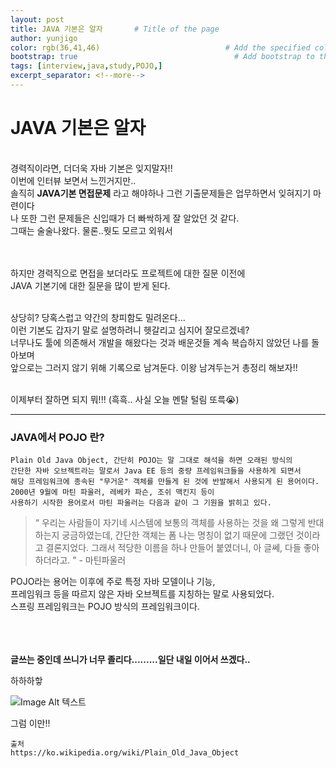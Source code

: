 ```yaml
---
layout: post
title: JAVA 기본은 알자       # Title of the page
author: yunjigo                   
color: rgb(36,41,46)                            # Add the specified color as feature image, and change link colors in post
bootstrap: true                                   # Add bootstrap to the page
tags: [interview,java,study,POJO,]
excerpt_separator: <!--more-->
---
```


# JAVA 기본은 알자

<br>
경력직이라면, 더더욱 자바 기본은 잊지말자!! <br> <!--more-->
이번에 인터뷰 보면서 느낀거지만..<br>
솔직히 <b>JAVA기본 면접문제</b> 라고 해야하나 그런 기출문제들은 업무하면서 잊혀지기 마련이다<br>
나 또한 그런 문제들은 신입때가 더 빠싹하게 잘 알았던 것 같다.<br>
그때는 술술나왔다. 물론..뭣도 모르고 외워서<br><br><br>

하지만 경력직으로 면접을 보더라도 프로젝트에 대한 질문 이전에<br>
JAVA 기본기에 대한 질문을 많이 받게 된다.<br><br>

상당히? 당혹스럽고 약간의 창피함도 밀려온다...<br>
이런 기본도 갑자기 말로 설명하려니 헷갈리고 심지어 잘모르겠네? <br>
너무나도 툴에 의존해서 개발을 해왔다는 것과 배운것들 계속 복습하지 않았던 나를 돌아보며<br>
앞으로는 그러지 않기 위해 기록으로 남겨둔다. 이왕 남겨두는거 총정리 해보자!!<br><br>

이제부터 잘하면 되지 뭐!!! (흑흑.. 사실 오늘 멘탈 털림 또륵😭) <br>

----
### JAVA에서 POJO 란?

    Plain Old Java Object, 간단히 POJO는 말 그대로 해석을 하면 오래된 방식의 
    간단한 자바 오브젝트라는 말로서 Java EE 등의 중량 프레임워크들을 사용하게 되면서   
    해당 프레임워크에 종속된 "무거운" 객체를 만들게 된 것에 반발해서 사용되게 된 용어이다.   
    2000년 9월에 마틴 파울러, 레베카 파슨, 조쉬 맥킨지 등이   
    사용하기 시작한 용어로서 마틴 파울러는 다음과 같이 그 기원을 밝히고 있다.   

    
       

> “	우리는 사람들이 자기네 시스템에 보통의 객체를 사용하는 것을 왜 그렇게 반대하는지 궁금하였는데, 간단한 객체는 폼 나는 명칭이 없기 때문에 그랬던 것이라고 결론지었다. 그래서 적당한 이름을 하나 만들어 붙였더니, 아 글쎄, 다들 좋아하더라고.	” - 마틴파울러

POJO라는 용어는 이후에 주로 특정 자바 모델이나 기능,   
프레임워크 등을 따르지 않은 자바 오브젝트를 지칭하는 말로 사용되었다.    
스프링 프레임워크는 POJO 방식의 프레임워크이다.     
<br><br><br>

**글쓰는 중인데 쓰니가 너무 졸리다.........일단 내일 이어서 쓰겠다..**


하하하핳


![Image Alt 텍스트](http://app.jjalbang.today/jj1G9.gif)



그럼 이만!!

    출처
    https://ko.wikipedia.org/wiki/Plain_Old_Java_Object
    
